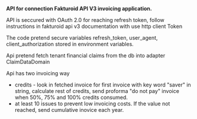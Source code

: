 **API for connection Fakturoid API V3 invoicing application.**

API is seccured with OAuth 2.0 
for reaching refresh token, follow instructions in fakturoid api v3 documentation with use http client Token

The code pretend secure variables refresh_token, user_agent, client_authorization stored in environment variables.

Api pretend fetch tenant financial claims from the db into adapter ClaimDataDomain

Api has two invoicing way 
  - credits - look in fetched invoice for first invoice with key word "saver" in string, calculate rest of credits, send proforma "do not pay" invoice when 50%, 75% and 100% credits consumed.
  - at least 10 issues to prevent low invoicing costs. If the value not reached, send cumulative inovice each year. 
 
